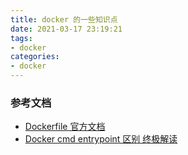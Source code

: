 ```yaml
---
title: docker 的一些知识点
date: 2021-03-17 23:19:21
tags:
- docker
categories:
- docker
---
```


### 参考文档

- [Dockerfile 官方文档](https://docs.docker.com/engine/reference/builder/#cmd)
- [Docker cmd entrypoint 区别 终极解读](https://blog.csdn.net/u010900754/article/details/78526443)

